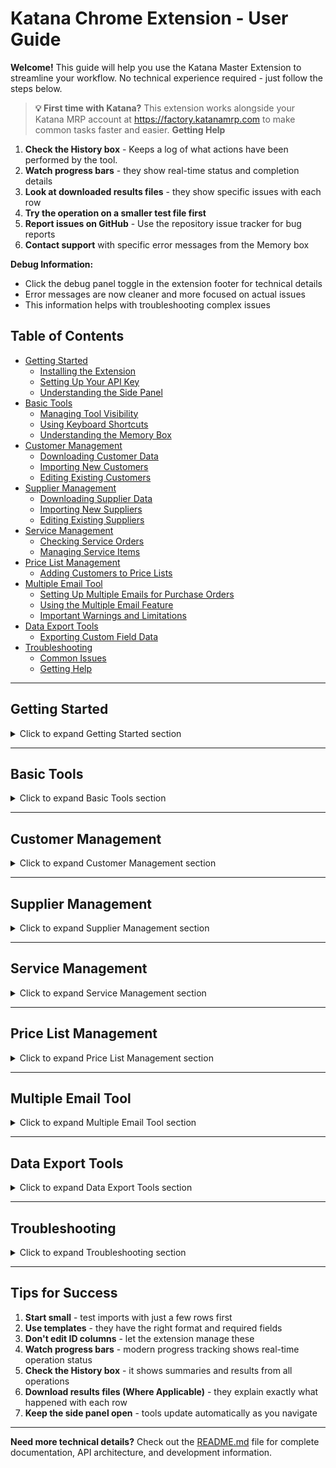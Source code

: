 # Katana Chrome Extension - User Guide

**Welcome!** This guide will help you use the Katana Master Extension to streamline your workflow. No technical experience required - just follow the steps below.

> **💡 First time with Katana?** This extension works alongside your Katana MRP account at https://factory.katanamrp.com to make common tasks faster and easier.
> **Getting Help**

1. **Check the History box** - Keeps a log of what actions have been performed by the tool.
2. **Watch progress bars** - they show real-time status and completion details
3. **Look at downloaded results files** - they show specific issues with each row
4. **Try the operation on a smaller test file first**
5. **Report issues on GitHub** - Use the repository issue tracker for bug reports
6. **Contact support** with specific error messages from the Memory box

**Debug Information:**

- Click the debug panel toggle in the extension footer for technical details
- Error messages are now cleaner and more focused on actual issues
- This information helps with troubleshooting complex issues

## Table of Contents

- [Getting Started](#getting-started)
  - [Installing the Extension](#installing-the-extension)
  - [Setting Up Your API Key](#setting-up-your-api-key)
  - [Understanding the Side Panel](#understanding-the-side-panel)
- [Basic Tools](#basic-tools)
  - [Managing Tool Visibility](#managing-tool-visibility)
  - [Using Keyboard Shortcuts](#using-keyboard-shortcuts)
  - [Understanding the Memory Box](#understanding-the-memory-box)
- [Customer Management](#customer-management)
  - [Downloading Customer Data](#downloading-customer-data)
  - [Importing New Customers](#importing-new-customers)
  - [Editing Existing Customers](#editing-existing-customers)
- [Supplier Management](#supplier-management)
  - [Downloading Supplier Data](#downloading-supplier-data)
  - [Importing New Suppliers](#importing-new-suppliers)
  - [Editing Existing Suppliers](#editing-existing-suppliers)
- [Service Management](#service-management)
  - [Checking Service Orders](#checking-service-orders)
  - [Managing Service Items](#managing-service-items)
- [Price List Management](#price-list-management)
  - [Adding Customers to Price Lists](#adding-customers-to-price-lists)
- [Multiple Email Tool](#multiple-email-tool)
  - [Setting Up Multiple Emails for Purchase Orders](#setting-up-multiple-emails-for-purchase-orders)
  - [Using the Multiple Email Feature](#using-the-multiple-email-feature)
  - [Important Warnings and Limitations](#important-warnings-and-limitations)
- [Data Export Tools](#data-export-tools)
  - [Exporting Custom Field Data](#exporting-custom-field-data)
- [Troubleshooting](#troubleshooting)
  - [Common Issues](#common-issues)
  - [Getting Help](#getting-help)

---

## Getting Started

<details>
<summary>Click to expand Getting Started section</summary>

### Installing the Extension

1. **Install from Chrome Web Store** (when available)

   - Search for "Katana Master Extension"
   - Click "Add to Chrome"
   - Pin the extension to your toolbar

2. **Open Katana in your browser**
   - Go to https://factory.katanamrp.com
   - Log into your Katana account
   - Click on the pinned extension
   - You should see a side panel appear on the right

### Setting Up Your API Key

**What's an API Key?** Think of it as a secure password that lets the extension talk to your Katana account.

1. **Find your API key in Katana:**

   - In Katana, go to Settings → Integrations → API
   - Copy your API key (long string of letters and numbers)
   - SAVE THIS CODE SECURELY. API KEY IS STORED PER SESSION AND WILL NEED TO BE RE-ENTERED OCCASIONALLY!

2. **Enter it in the extension:**
   - Look for the API key prompt in the side panel
   - Paste your API key and click "Save"
   - The extension will remember this securely

### Understanding the Side Panel

The side panel appears on the right side of your Katana pages and shows different tools based on what page you're viewing:

- **[Customer](https://factory.katanamrp.com/contacts/customers) pages** → Customer management tools
- **[Supplier](https://factory.katanamrp.com/contacts/suppliers) pages** → Supplier management tools
- **[Service](https://factory.katanamrp.com/services/) pages** → Service management tools
- **[Price list](https://factory.katanamrp.com/price-lists) pages** → Price list tools
- **[Settings](https://factory.katanamrp.com/settings/general) page** → Tool Display Settings

The **History box** at the top keeps a log of everything you do - think of it as your activity history.

</details>

---

## Basic Tools

<details>
<summary>Click to expand Basic Tools section</summary>

### Managing Tool Visibility

**What this does:** Control which tools appear on each page type.

1. **Find the "Tool Display Settings" section** (appears Katana [Settings](https://factory.katanamrp.com/settings/general) page.)
2. **Click to expand it**
3. **Check/uncheck tools** you want to see
4. **Changes save automatically** - no need to refresh

**Tip:** If the side panel feels cluttered, turn off tools you don't use frequently.

### Using Keyboard Shortcuts

**Quick access to common actions:**

- **Ctrl+Shift+K** → Opens Katana admin panel in new tab
- **Insert key** → Clicks "Add New Row" buttons (after setup)

**To set up the Insert key:**

1. Go to any page with data tables
2. Find "Keyboard Shortcuts Tool" in the side panel
3. Click "Enable Insert Key"
4. Now pressing Insert will click "Add New Row" buttons automatically

### Understanding the History Box

**What it is:** A permanent log of your extension activities that stays visible as you navigate.

**To clear it:** Click the trash can icon when it gets too full.

</details>

---

## Customer Management

<details>
<summary>Click to expand Customer Management section</summary>

### Downloading Customer Data

**When to use:** Get all your customer information in Excel format.

1. **Go to Contacts → [Customers](https://factory.katanamrp.com/contacts/customers)** in Katana
2. **Find "Customer Data Management" in the side panel**
3. **Click "Download Customer Data"**
4. **Wait for the download** - you'll see progress in the side panel
5. **Open the Excel file** to view all customer information

### Importing New Customers

**When to use:** Add multiple customers at once from a spreadsheet.

1. **Download the template first:**

   - Click "Download Import Template"
   - Open the Excel file

2. **Fill in customer information:**

   - **Required:** Display Name, Email
   - **Optional:** Address, phone, company details
   - One customer per row

3. **Import your customers:**

   - Click "Import Customers"
   - Select your filled-out Excel file
   - Watch the progress - successful imports show in green

4. **Check results:**
   - Click the download link in the results to see what happened
   - Any errors will be clearly marked

### Editing Existing Customers

**When to use:** Update customer information in bulk.

1. **Download existing data:**

   - Click "Download Customer Data"
   - This includes special "hash" columns - don't delete these!

2. **Make your changes:**

   - Edit any customer information you want to update
   - Add new customers to the bottom of the file
   - Don't change data in the hidden Customer ID or hash columns
   - Save the file

3. **Re-import the changes:**

   - Click "Import Customers"
   - Select your edited file
   - The extension only updates rows you actually changed

4. **Review what happened:**
   - Download the results file to see which customers were updated
   - The History box shows a summary

</details>

---

## Supplier Management

<details>
<summary>Click to expand Supplier Management section</summary>

### Downloading Supplier Data

**When to use:** Export all supplier information to Excel.

1. **Go to Contacts → [Suppliers](https://factory.katanamrp.com/contacts/suppliers)** in Katana
2. **Click "Download Supplier Data"** in the side panel
3. **Wait for download completion**
4. **Open Excel file** to view supplier data

### Importing New Suppliers

**When to use:** Add multiple suppliers from a spreadsheet.

1. **Get the template:**

   - Click "Download Import Template"
   - Open the Excel template

2. **Add supplier information:**

   - Fill in supplier names, contact info, addresses
   - One supplier per row

3. **Import suppliers:**
   - Click "Import Suppliers"
   - Choose your completed file
   - Monitor progress in the side panel

### Editing Existing Suppliers

**Same process as customers:**

1. Download existing supplier data
2. Make changes or create new (don't touch ID or hash columns)
3. Re-import the file
4. Review results

</details>

---

## Service Management

<details>
<summary>Click to expand Service Management section</summary>

### Checking Service Orders

**When to use:** See all open sales orders for a specific service item.

1. **Go to any service item page** ([Services](https://factory.katanamrp.com/services/) → click on a service)
2. **Click "View Open Orders"** in the side panel
3. **Results appear in the Memory box** with clickable order numbers
4. **Click order numbers** to open them in new tabs

**Note:** Each time you check a service, results are added to Memory (not replaced).

### Managing Service Items

**Import/Export service items in bulk:**

1. **Download template or existing services:**

   - "Download Services Template" → Empty template for new services
   - "Download Services" → All existing services for editing

2. **Edit your spreadsheet:**

   - Add new services or modify existing ones
   - Service ID determines if it's new (blank) or update (filled)

3. **Import services:**
   - Click "Import Service Items"
   - Select your file
   - Progress shows in real-time

</details>

---

## Price List Management

<details>
<summary>Click to expand Price List Management section</summary>

### Adding Customers to Price Lists

**When to use:** Assign multiple customers to a price list at once.

1. **Go to [Price Lists](https://factory.katanamrp.com/price-lists)** in Katana
2. **In the side panel, click "Download Customer Template"**
3. **Fill in the Excel template:**

   - Column D - "Price List Name" is populated with a dropdown of your current price lists. (Active & Inactive)
   - Select the appropriate price list per customer. 
   - Save the edited file. 

4. **Import the customer list:**

   - Click "Import Customer Price List"
   - Select your file
   - Customers already on the price list are skipped

5. **Check results:**
   - History box shows how many were added/skipped
   - Download results file for details

</details>

---

## Multiple Email Tool

<details>
<summary>Click to expand Multiple Email Tool section</summary>

### Setting Up Multiple Emails for Purchase Orders

**What this does:** Allows purchase orders to be sent to multiple supplier email addresses automatically, bypassing Katana's single-email limitation.

**⚠️ IMPORTANT: Read all warnings before using this feature!**

#### Step 1: Update Supplier Email Information

1. **Go to Contacts → [Suppliers](https://factory.katanamrp.com/contacts/suppliers)** in Katana
2. **Use the Supplier Edit Tool:**
   - Click "Download Supplier Data" to get the edit file
   - Open the Excel file and find the supplier you want to update
   - In the "Email" column, enter multiple email addresses separated by ", " (comma and space)
   - **Format example:** `primary@supplier.com, accounting@supplier.com, orders@supplier.com`
   - **Maximum:** 3 email addresses per supplier
3. **Re-import the file:**
   - Click "Import Suppliers" and select your edited file
   - The extension will update the supplier with multiple emails

### Using the Multiple Email Feature

**How it works:** The tool runs automatically in the background - no manual activation needed.

1. **Go to any Purchase Order page** (the tool activates automatically)
2. **Click the Email button** as you normally would
3. **The tool automatically:**
   - Detects if the supplier has multiple emails configured
   - Processes any email validation errors
   - Extracts and enters all email addresses individually
   - Handles the email sending process seamlessly

**What you'll see:** The email dialog will populate with all configured email addresses as separate entries.

### Important Warnings and Limitations

#### ⚠️ Critical Warnings

**QuickBooks Online Integration Issues:**
- Multiple emails **WILL cause QBO sync problems**
- Email is the primary field used to match suppliers between Katana and QBO
- Suppliers with multiple emails may not sync properly

**Supplier Management Limitations:**
- Suppliers with multiple emails will show **validation errors** on their supplier cards
- **In-app supplier editing will not work** for these suppliers
- All future updates must be done through the **Admin Panel** or the Supplier Edit Tool
- The supplier card will display as having data errors

**Technical Considerations:**
- This tool bypasses Katana's standard email validation
- Multiple emails are not officially supported by Katana
- Use only when the benefits outweigh the integration risks

#### ✅ Best Practices

1. **Test first:** Try with one non-critical supplier before widespread use
2. **Document changes:** Keep a record of which suppliers have multiple emails
3. **QBO users:** Consider if email-based supplier sync is critical for your workflow
4. **Backup plan:** Ensure you can manage supplier updates through Admin Panel

#### 🔧 Technical Details

- **Email limit:** Maximum 3 email addresses per supplier
- **Format requirement:** Must be separated by ", " (comma and space)
- **Automatic activation:** No setup required - works on all purchase order pages
- **Error handling:** Gracefully processes validation errors and extracts valid emails

</details>

---

## Data Export Tools

<details>
<summary>Click to expand Data Export Tools section</summary>

### Exporting Custom Field Data

**When to use:** Get, add or edit product, material, or inventory data with custom field values.
NOTE: Custom field collections must be created in Katana first. [Custom Field Settings](https://factory.katanamrp.com/settings/customFields)

1. **Go to the relevant page:**
   
   All Pages will load the same tools:
   - [Products page](https://factory.katanamrp.com/products) 
   - [Materials page](https://factory.katanamrp.com/materials/) 
   - [Inventory page ](https://factory.katanamrp.com/inventory)

2. **Click the export button** for your data type
3. **Wait for processing** - larger datasets take longer
4. **Download Excel file** with all data and custom field values
5. **Edit File Accordingly** add/edit custom field collection and values.

**What you get:** Complete data export including all custom field values in Excel format and the ability to edit custom fields in bulk.

</details>

---

## Troubleshooting

<details>
<summary>Click to expand Troubleshooting section</summary>

### Common Issues

**"Tools not loading"**

- Make sure you're logged into Katana
- Try refreshing the page
- Check that the extension is enabled

**"API key errors"**

- Verify your API key is correct (Settings → Integrations → API in Katana)
- Re-enter the API key in the extension
- Make sure your Katana account has API access

**"Import failures"**

- Check that required fields are filled (marked with \* in templates)
- Make sure email addresses are valid
- Don't modify ID or hash columns in edit files

**"Extension disappeared"**

- Pin the extension to your Chrome toolbar
- The side panel only appears on Katana pages
- Try closing and reopening Chrome

### Getting Help

1. **Check the History box** - error messages often explain what went wrong
2. **Look at downloaded results files** - they show specific issues with each row
3. **Try the operation on a smaller test file first**
4. **Contact me** Taylor Hagel - taylor.hagel@katanamrp.com 

**Debug Information:**

- Click the debug panel toggle in the extension footer for technical details
- This information helps with troubleshooting complex issues

</details>

---

## Tips for Success

1. **Start small** - test imports with just a few rows first
2. **Use templates** - they have the right format and required fields
3. **Don't edit ID columns** - let the extension manage these
4. **Watch progress bars** - modern progress tracking shows real-time operation status
5. **Check the History box** - it shows summaries and results from all operations
6. **Download results files (Where Applicable)** - they explain exactly what happened with each row
7. **Keep the side panel open** - tools update automatically as you navigate

---

**Need more technical details?** Check out the [README.md](README.md) file for complete documentation, API architecture, and development information.
